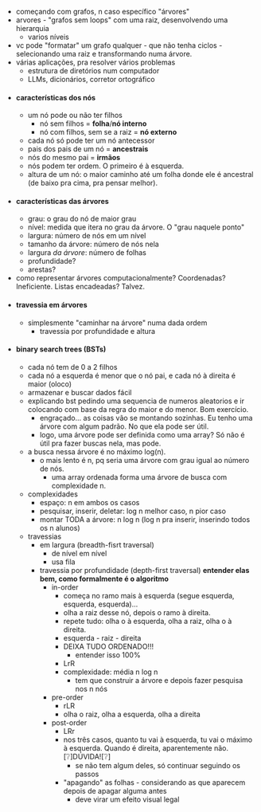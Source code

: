 -  começando com grafos, n caso específico "árvores"
- arvores - "grafos sem loops" com uma raiz, desenvolvendo uma hierarquia
	- varios níveis
- vc pode "formatar" um grafo qualquer - que não tenha ciclos - selecionando uma raiz e transformando numa árvore.
- várias aplicações, pra resolver vários problemas
	- estrutura de diretórios num computador
	- LLMs, dicionários, corretor ortográfico
- #### características dos nós
	- um nó pode ou não ter filhos
		- nó sem filhos = **folha**/**nó interno**
		- nó com filhos, sem se a raiz = **nó externo**
	- cada nó só pode ter um nó antecessor
	- pais dos pais de um nó = **ancestrais**
	- nós do mesmo pai = **irmãos**
	- nós podem ter ordem. O primeiro é à esquerda.
	- altura de um nó: o maior caminho até um folha donde ele é ancestral (de baixo pra cima, pra pensar melhor).
- #### características das árvores
	- grau: o grau do nó de maior grau
	- nível: medida que itera no grau da árvore. O "grau naquele ponto"
	- largura: número de nós em um nível
	- tamanho da árvore: número de nós nela
	- largura *da árvore*: número de folhas
	- profundidade?
	- arestas?
- como representar árvores computacionalmente? Coordenadas? Ineficiente. Listas encadeadas? Talvez.
- #### travessia em árvores
	- simplesmente "caminhar na árvore" numa dada ordem
		- travessia por profundidade e altura
- #### binary search trees (BSTs)
	- cada nó tem de 0 a 2 filhos
	- cada nó a esquerda é menor que o nó pai, e cada nó à direita é maior (oloco)
	- armazenar e buscar dados fácil
	- explicando bst pedindo uma sequencia de numeros aleatorios e ir colocando com base da regra do maior e do menor. Bom exercício.
		- engraçado... as coisas vão se montando sozinhas. Eu tenho uma árvore com algum padrão. No que ela pode ser útil.
		- logo, uma árvore pode ser definida como uma array? Só não é útil pra fazer buscas nela, mas pode.
	- a busca nessa árvore é no máximo log(n).
		- o mais lento é n, pq seria uma árvore com grau igual ao número de nós.
			- uma array ordenada forma uma árvore de busca com complexidade n.
	- complexidades
		- espaço: n em ambos os casos
		- pesquisar, inserir, deletar: log n melhor caso, n pior caso
		- montar TODA a árvore: n log n (log n pra inserir, inserindo todos os n alunos)
	- travessias
		- em largura (breadth-fisrt traversal)
			- de nível em nível
			- usa fila
		- travessia por profundidade (depth-first traversal) **entender elas bem, como formalmente é o algoritmo**
			- in-order
				- começa no ramo mais à esquerda (segue esquerda, esquerda, esquerda)...
				- olha a raiz desse nó, depois o ramo à direita.
				- repete tudo: olha o à esquerda, olha a raiz, olha o à direita.
				- esquerda - raiz - direita
				- DEIXA TUDO ORDENADO!!!
					- entender isso 100%
				- LrR
				- complexidade: média n log n
					- tem que construir a árvore e depois fazer pesquisa nos n nós
			- pre-order
				- rLR
				- olha o raiz, olha a esquerda, olha a direita
			- post-order
				- LRr
				- nos três casos, quanto tu vai à esquerda, tu vai o máximo à esquerda. Quando é direita, aparentemente não. [❔]DÚVIDA![❔]
					- se não tem algum deles, só continuar seguindo os passos
				- "apagando" as folhas - considerando as que aparecem depois de apagar alguma antes
					- deve virar um efeito visual legal